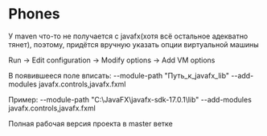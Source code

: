 # Phones

У maven что-то не получается с javafx(хотя всё остальное адекватно тянет), поэтому, придётся вручную указать опции виртуальной машины

Run -> Edit configuration -> Modify options -> Add VM options

В появившееся поле вписать:
--module-path "Путь_к_javafx_lib" --add-modules javafx.controls,javafx.fxml

Пример:
--module-path "C:\JavaFX\javafx-sdk-17.0.1\lib" --add-modules javafx.controls,javafx.fxml

Полная рабочая версия проекта в master ветке
